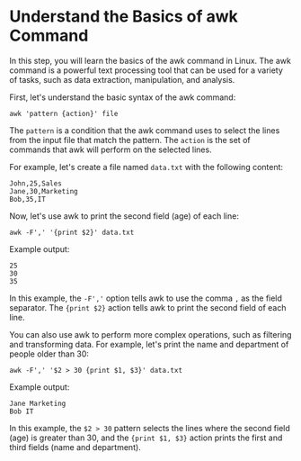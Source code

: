 # Understand the Basics of awk Command

In this step, you will learn the basics of the awk command in Linux. The awk command is a powerful text processing tool that can be used for a variety of tasks, such as data extraction, manipulation, and analysis.

First, let's understand the basic syntax of the awk command:

```
awk 'pattern {action}' file
```

The `pattern` is a condition that the awk command uses to select the lines from the input file that match the pattern. The `action` is the set of commands that awk will perform on the selected lines.

For example, let's create a file named `data.txt` with the following content:

```
John,25,Sales
Jane,30,Marketing
Bob,35,IT
```

Now, let's use awk to print the second field (age) of each line:

```
awk -F',' '{print $2}' data.txt
```

Example output:

```
25
30
35
```

In this example, the `-F','` option tells awk to use the comma `,` as the field separator. The `{print $2}` action tells awk to print the second field of each line.

You can also use awk to perform more complex operations, such as filtering and transforming data. For example, let's print the name and department of people older than 30:

```
awk -F',' '$2 > 30 {print $1, $3}' data.txt
```

Example output:

```
Jane Marketing
Bob IT
```

In this example, the `$2 > 30` pattern selects the lines where the second field (age) is greater than 30, and the `{print $1, $3}` action prints the first and third fields (name and department).
